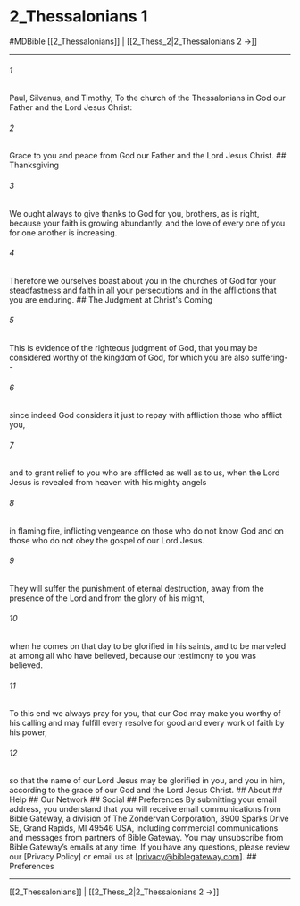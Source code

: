 # 2_Thessalonians 1
#MDBible
[[2_Thessalonians]] | [[2_Thess_2|2_Thessalonians 2 →]]

***


###### 1 
Paul, Silvanus, and Timothy, To the church of the Thessalonians in God our Father and the Lord Jesus Christ: 

###### 2 
Grace to you and peace from God our Father and the Lord Jesus Christ. ## Thanksgiving 

###### 3 
We ought always to give thanks to God for you, brothers, as is right, because your faith is growing abundantly, and the love of every one of you for one another is increasing. 

###### 4 
Therefore we ourselves boast about you in the churches of God for your steadfastness and faith in all your persecutions and in the afflictions that you are enduring. ## The Judgment at Christ's Coming 

###### 5 
This is evidence of the righteous judgment of God, that you may be considered worthy of the kingdom of God, for which you are also suffering-- 

###### 6 
since indeed God considers it just to repay with affliction those who afflict you, 

###### 7 
and to grant relief to you who are afflicted as well as to us, when the Lord Jesus is revealed from heaven with his mighty angels 

###### 8 
in flaming fire, inflicting vengeance on those who do not know God and on those who do not obey the gospel of our Lord Jesus. 

###### 9 
They will suffer the punishment of eternal destruction, away from the presence of the Lord and from the glory of his might, 

###### 10 
when he comes on that day to be glorified in his saints, and to be marveled at among all who have believed, because our testimony to you was believed. 

###### 11 
To this end we always pray for you, that our God may make you worthy of his calling and may fulfill every resolve for good and every work of faith by his power, 

###### 12 
so that the name of our Lord Jesus may be glorified in you, and you in him, according to the grace of our God and the Lord Jesus Christ. ## About ## Help ## Our Network ## Social ## Preferences By submitting your email address, you understand that you will receive email communications from Bible Gateway, a division of The Zondervan Corporation, 3900 Sparks Drive SE, Grand Rapids, MI 49546 USA, including commercial communications and messages from partners of Bible Gateway. You may unsubscribe from Bible Gateway&rsquo;s emails at any time. If you have any questions, please review our [Privacy Policy] or email us at [privacy@biblegateway.com]. ## Preferences

***

[[2_Thessalonians]] | [[2_Thess_2|2_Thessalonians 2 →]]
